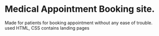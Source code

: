 # Medical Appointment Booking site.

Made for patients for booking appointment without any ease of trouble.
used HTML, CSS
contains landing pages

